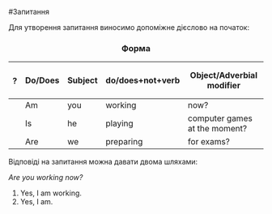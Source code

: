#Запитання

Для утворення запитання виносимо допоміжне дієслово на
початок:

<center><h3>Форма</h3></center>

| <h4>?</h4> | Do/Does | Subject | do/does+not+verb | Object/Adverbial modifier |
| -- | -- | -- | --| -- |
| | Am | you | working | now? |
| | Is | he | playing | computer games at the moment?
| | Are | we | preparing | for exams? |



Відповіді на запитання можна давати двома шляхами:

<i>Are you working now?</i>
<ol>
<li>Yes, I am working.</li>
<li>Yes, I am.</li>
</ol>